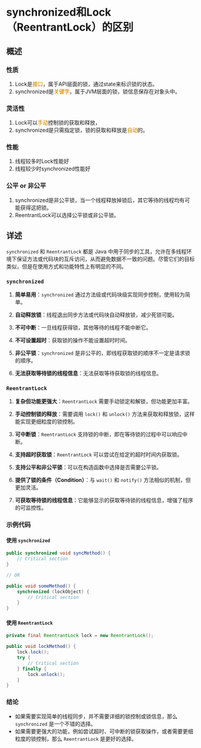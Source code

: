 # synchronized和Lock（ReentrantLock）的区别

## 概述

### 性质
1. Lock是<font color=#dea32c>**接口**</font>，属于API层面的锁，通过state来标识锁的状态。
2. synchronized是<font color=#dea32c>**关键字**</font>，属于JVM层面的锁，锁信息保存在对象头中。

### 灵活性
1. Lock可以<font color=#dea32c>**手动**</font>控制锁的获取和释放，
2. synchronized是只需指定锁，锁的获取和释放是<font color=#dea32c>**自动**</font>的。

### 性能
1. 线程较多时Lock性能好
2. 线程较少时synchronized性能好

### 公平 or 非公平
1. synchronized是非公平锁，当一个线程释放掉锁后，其它等待的线程均有可能获得这把锁。
2. ReentrantLock可以选择公平锁或非公平锁。

## 详述

`synchronized` 和 `ReentrantLock` 都是 Java 中用于同步的工具，允许在多线程环境下保证方法或代码块的互斥访问，从而避免数据不一致的问题。尽管它们的目标类似，但是在使用方式和功能特性上有明显的不同。

### `synchronized`

1. **简单易用**：`synchronized` 通过方法级或代码块级实现同步控制，使用较为简单。
   
2. **自动释放锁**：线程退出同步方法或代码块自动释放锁，减少死锁可能。

3. **不可中断**：一旦线程获得锁，其他等待的线程不能中断它。
   
4. **不可设置超时**：获取锁的操作不能设置超时时间。

5. **非公平锁**：`synchronized` 是非公平的，即线程获取锁的顺序不一定是请求锁的顺序。

6. **无法获取等待锁的线程信息**：无法获取等待获取锁的线程信息。

### `ReentrantLock`

1. **复杂但功能更强大**：`ReentrantLock` 需要手动锁定和解锁，但功能更加丰富。
   
2. **手动控制锁的释放**：需要调用 `lock()` 和 `unlock()` 方法来获取和释放锁，这样能实现更细粒度的锁控制。

3. **可中断锁**：`ReentrantLock` 支持锁的中断，即在等待锁的过程中可以响应中断。

4. **支持超时获取锁**：`ReentrantLock` 可以尝试在给定的超时时间内获取锁。

5. **支持公平和非公平锁**：可以在构造函数中选择是否需要公平锁。

6. **提供了锁的条件（Condition）**：与 `wait()` 和 `notify()` 方法相似的机制，但更加灵活。

7. **可获取等待锁的线程信息**：它能够显示的获取等待锁的线程信息，增强了程序的可监控性。

### 示例代码

#### 使用 `synchronized`

```java
public synchronized void syncMethod() {
    // Critical section
}

// OR

public void someMethod() {
    synchronized (lockObject) {
        // Critical section
    }
}
```

#### 使用 `ReentrantLock`

```java
private final ReentrantLock lock = new ReentrantLock();

public void lockMethod() {
    lock.lock();
    try {
        // Critical section
    } finally {
        lock.unlock();
    }
}
```

### 结论

- 如果需要实现简单的线程同步，并不需要详细的锁控制或锁信息，那么 `synchronized` 是一个不错的选择。
- 如果需要更强大的功能，例如尝试超时、可中断的锁获取操作，或者需要更细粒度的锁控制，那么 `ReentrantLock` 是更好的选择。
